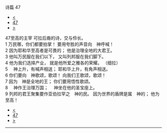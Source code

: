 ﻿





 诗篇 47




* [<](bible/PSA046.md)
* [47](bible/PSA.md)
* [>](bible/PSA048.md)



 
47至高的主宰 可拉后裔的诗，交与伶长。  
1 万民哪，你们都要拍掌！ 要用夸胜的声音向　神呼喊！  
2 因为耶和华至高者是可畏的； 他是治理全地的大君王。  
3 他叫万民服在我们以下， 又叫列邦服在我们脚下。  
4 他为我们选择产业， 就是他所爱之雅各的荣耀。 （细拉）      
5 　神上升，有喊声相送； 耶和华上升，有角声相送。  
6 你们要向　神歌颂，歌颂！ 向我们王歌颂，歌颂！  
7 因为　神是全地的王； 你们要用悟性歌颂。     
8 　神作王治理万国； 　神坐在他的圣宝座上。  
9 列邦的君王聚集要作亚伯拉罕之　神的民。 因为世界的盾牌是属　神的； 他为至高！ 
* [<](bible/PSA046.md)
* [47](bible/PSA.md)
* [>](bible/PSA048.md)





---









